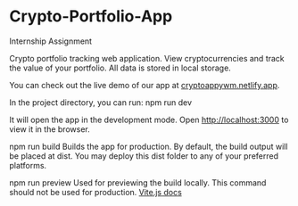 # Crypto-Portfolio-App
Internship Assignment

Crypto portfolio tracking web application. View cryptocurrencies and track the value of your portfolio. All data is stored in local storage.

You can check out the live demo of our app at [cryptoappywm.netlify.app](https://cryptoappywm.netlify.app/).

In the project directory, you can run:
npm run dev

It will open the app in the development mode.
Open [http://localhost:3000](http://localhost:3000/) to view it in the browser.

npm run build
Builds the app for production. By default, the build output will be placed at dist. You may deploy this dist folder to any of your preferred platforms.

npm run preview
Used for previewing the build locally. This command should not be used for production.
[Vite.js docs](https://vitejs.dev/guide/)
